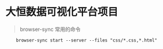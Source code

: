 # 大恒数据可视化平台项目



> browser-sync 常用的命令

```
    browser-sync start --server --files "css/*.css,*.html"
```